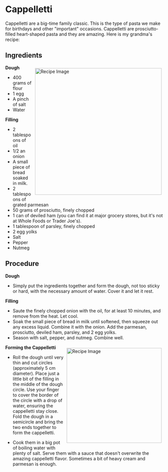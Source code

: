# Cappelletti

Cappelletti are a big-time family classic. This is the type of pasta we make for birthdays and other "important" occasions. Cappelletti are prosciutto-filled heart-shaped pasta and they are amazing. Here is my grandma's recipe:

## Ingredients
<img src="CappellettiEnSalsa.jpg" alt="Recipe Image" width = "400" height = "auto" style="margin:10px" align = "right">

**Dough**
- 400 grams of flour
- 1 egg
- A pinch of salt
- Water

**Filling**
- 2 tablespoons of oil
- 1/2 an onion
- A small piece of bread soaked in milk.
- 2 tablespoons of grated parmesan
- 50 grams of prosciutto, finely chopped 
- 1 can of deviled ham (you can find it at major grocery stores, but it's not at Whole Foods or Trader Joe's).
- 1 tablespoon of parsley, finely chopped
- 2 egg yolks
- Salt
- Pepper
- Nutmeg

## Procedure
**Dough**
- Simply put the ingredients together and form the dough, not too sticky or hard, with the necessary amount of water. Cover it and let it rest.

**Filling**
- Saute the finely chopped onion with the oil, for at least 10 minutes, and remove from the heat. Let cool.
- Soak the small piece of bread in milk until softened, then squeeze out any excess liquid. Combine it with the onion. Add the parmesan, prosciutto, deviled ham, parsley, and 2 egg yolks. 
- Season with salt, pepper, and nutmeg. Combine well.

**Forming the Cappelletti**
<img src="CappellettiMamaCortada.jpg" alt="Recipe Image" width = "300" height = "auto" style="margin:10px" align = "right">

- Roll the dough until very thin and cut circles (approximately 5 cm diameter). Place just a little bit of the filling in the middle of the dough circle. Use your finger to cover the border of the circle with a drop of water, ensuring the cappelletti stay close. Fold the dough in a semicircle and bring the two ends together to form the cappelletti.


- Cook them in a big pot of boiling water with plenty of salt. Serve them with a sauce that doesn't overwrite the amazing cappelletti flavor. Sometimes a bit of heavy cream and parmesan is enough. 
